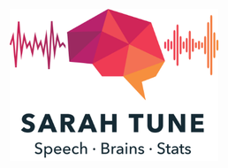 ---
---

<p align="center">
  <img src="/assets/img/logo_reversed.png" title="SARAH TUNE" width="75%" height="75%" />
</p>






